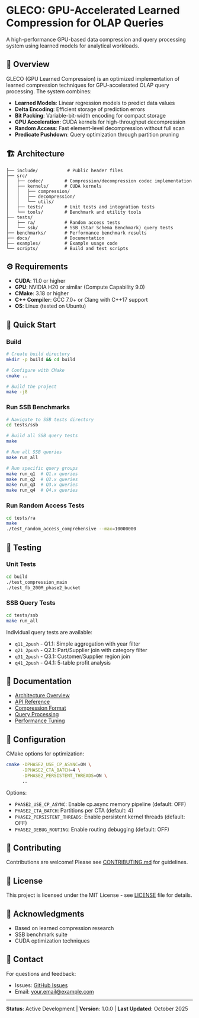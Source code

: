 # GLECO: GPU-Accelerated Learned Compression for OLAP Queries

A high-performance GPU-based data compression and query processing system using learned models for analytical workloads.

## 🎯 Overview

GLECO (GPU Learned Compression) is an optimized implementation of learned compression techniques for GPU-accelerated OLAP query processing. The system combines:

- **Learned Models**: Linear regression models to predict data values
- **Delta Encoding**: Efficient storage of prediction errors
- **Bit Packing**: Variable-bit-width encoding for compact storage
- **GPU Acceleration**: CUDA kernels for high-throughput decompression
- **Random Access**: Fast element-level decompression without full scan
- **Predicate Pushdown**: Query optimization through partition pruning

## 🏗️ Architecture

```
├── include/           # Public header files
├── src/
│   ├── codec/        # Compression/decompression codec implementation
│   ├── kernels/      # CUDA kernels
│   │   ├── compression/
│   │   ├── decompression/
│   │   └── utils/
│   ├── tests/        # Unit tests and integration tests
│   └── tools/        # Benchmark and utility tools
├── tests/
│   ├── ra/           # Random access tests
│   └── ssb/          # SSB (Star Schema Benchmark) query tests
├── benchmarks/       # Performance benchmark results
├── docs/             # Documentation
├── examples/         # Example usage code
└── scripts/          # Build and test scripts
```

## ⚙️ Requirements

- **CUDA**: 11.0 or higher
- **GPU**: NVIDIA H20 or similar (Compute Capability 9.0)
- **CMake**: 3.18 or higher
- **C++ Compiler**: GCC 7.0+ or Clang with C++17 support
- **OS**: Linux (tested on Ubuntu)

## 🚀 Quick Start

### Build

```bash
# Create build directory
mkdir -p build && cd build

# Configure with CMake
cmake ..

# Build the project
make -j8
```

### Run SSB Benchmarks

```bash
# Navigate to SSB tests directory
cd tests/ssb

# Build all SSB query tests
make

# Run all SSB queries
make run_all

# Run specific query groups
make run_q1  # Q1.x queries
make run_q2  # Q2.x queries
make run_q3  # Q3.x queries
make run_q4  # Q4.x queries
```

### Run Random Access Tests

```bash
cd tests/ra
make
./test_random_access_comprehensive --max=10000000
```

## 🧪 Testing

### Unit Tests

```bash
cd build
./test_compression_main
./test_fb_200M_phase2_bucket
```

### SSB Query Tests

```bash
cd tests/ssb
make run_all
```

Individual query tests are available:
- `q11_2push` - Q1.1: Simple aggregation with year filter
- `q21_2push` - Q2.1: Part/Supplier join with category filter
- `q31_2push` - Q3.1: Customer/Supplier region join
- `q41_2push` - Q4.1: 5-table profit analysis

## 📖 Documentation

- [Architecture Overview](docs/architecture.md)
- [API Reference](docs/api.md)
- [Compression Format](docs/compression_format.md)
- [Query Processing](docs/query_processing.md)
- [Performance Tuning](docs/performance_tuning.md)

## 🔧 Configuration

CMake options for optimization:

```bash
cmake -DPHASE2_USE_CP_ASYNC=ON \
      -DPHASE2_CTA_BATCH=4 \
      -DPHASE2_PERSISTENT_THREADS=ON \
      ..
```

Options:
- `PHASE2_USE_CP_ASYNC`: Enable cp.async memory pipeline (default: OFF)
- `PHASE2_CTA_BATCH`: Partitions per CTA (default: 4)
- `PHASE2_PERSISTENT_THREADS`: Enable persistent kernel threads (default: OFF)
- `PHASE2_DEBUG_ROUTING`: Enable routing debugging (default: OFF)


## 🤝 Contributing

Contributions are welcome! Please see [CONTRIBUTING.md](CONTRIBUTING.md) for guidelines.

## 📄 License

This project is licensed under the MIT License - see [LICENSE](LICENSE) file for details.

## 🙏 Acknowledgments

- Based on learned compression research
- SSB benchmark suite
- CUDA optimization techniques

## 📧 Contact

For questions and feedback:
- Issues: [GitHub Issues](https://github.com/yourusername/L3_opt/issues)
- Email: your.email@example.com

---

**Status**: Active Development | **Version**: 1.0.0 | **Last Updated**: October 2025
